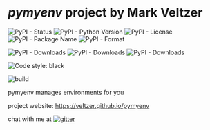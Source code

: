 
# *pymyenv* project by Mark Veltzer

![PyPI - Status](https://img.shields.io/pypi/status/pymyenv)
![PyPI - Python Version](https://img.shields.io/pypi/pyversions/pymyenv)
![PyPI - License](https://img.shields.io/pypi/l/pymyenv)
![PyPI - Package Name](https://img.shields.io/pypi/v/pymyenv)
![PyPI - Format](https://img.shields.io/pypi/format/pymyenv)

![PyPI - Downloads](https://img.shields.io/pypi/dd/pymyenv)
![PyPI - Downloads](https://img.shields.io/pypi/dw/pymyenv)
![PyPI - Downloads](https://img.shields.io/pypi/dm/pymyenv)

![Code style: black](https://img.shields.io/badge/code%20style-black-000000.svg)

![build](https://github.com/veltzer/pymyenv/workflows/build/badge.svg)

pymyenv manages environments for you

project website: https://veltzer.github.io/pymyenv

chat with me at [![gitter](https://badges.gitter.im/Join%20Chat.svg)](https://gitter.im/veltzer/mark.veltzer)



